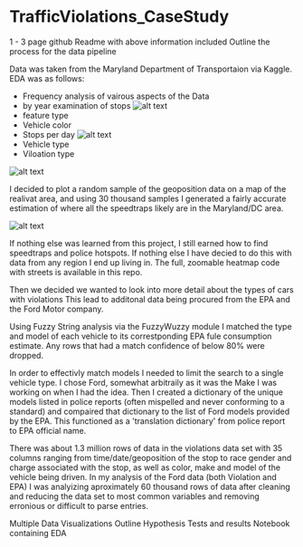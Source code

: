 # TrafficViolations_CaseStudy
1 - 3 page github Readme with above information included
Outline the process for the data pipeline

Data was taken from the Maryland Department of Transportaion via Kaggle. 
EDA was as follows:
+ Frequency analysis of vairous aspects of the Data 
+ by year examination of stops
![alt text][byYear]
+ feature type
+ Vehicle color
+ Stops per day
![alt text][perDay]
+ Vehicle type
+ Viloation type

![alt text][vios]

I decided to plot a random sample of the geoposition data on a map of the realivat area, and using 30 thousand samples I generated a fairly accurate estimation of where all the speedtraps likely are in the Maryland/DC area.

![alt text][map]

If nothing else was learned from this project, I still earned how to find speedtraps and police hotspots. If nothing else I have decied to do this with data from any region I end up living in. The full, zoomable heatmap code with streets is available in this repo.

Then we decided we wanted to look into more detail about the types of cars with violations
This lead to additonal data being procured from the EPA and the Ford Motor company.

Using Fuzzy String analysis via the FuzzyWuzzy module I matched the type and model of each vehicle to its correstponding EPA fule consumption estimate. Any rows that had a match confidence of below 80% were dropped.

In order to effectivly match models I needed to limit the search to a single vehicle type. I chose Ford, somewhat arbitraily as it was the Make I was working on when I had the idea. Then I created a dictionary of the unique models listed in police reports (often mispelled and never conforming to a standard) and compaired that dictionary to the list of Ford models provided by the EPA. This functioned as a 'translation dictionary' from police report to EPA official name.

There was about 1.3 million rows of data in the violations data set with 35 columns ranging from time/date/geoposition of the stop to race gender and charge associated with the stop, as well as color, make and model of the vehicle being driven. In my analysis of the Ford data (both Violation and EPA) I was analyizing aproximately 60 thousand rows of data after cleaning and reducing the data set to most common variables and removing erronious or difficult to parse entries.



Multiple Data Visualizations
Outline Hypothesis Tests and results
Notebook containing EDA

[vios]: https://github.com/mkain112/TrafficViolations_CaseStudy/blob/master/10MostCommonViolations.png?raw=true
[map]: https://raw.githubusercontent.com/mkain112/TrafficViolations_CaseStudy/master/MarylandHeatMap.png "Full Zoom and more detail available in the repo"
[perDay]: https://github.com/mkain112/TrafficViolations_CaseStudy/blob/master/NumberOfTrafficStopsByDayOfYear.png?raw=true
[byYear]: https://github.com/mkain112/TrafficViolations_CaseStudy/blob/master/ViolationHistByYear.png?raw=true 
